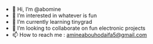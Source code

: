 - 👋 Hi, I’m @abomine
- 👀 I’m interested in whatever is fun 
- 🌱 I’m currently learning tinygrad
- 💞️ I’m looking to collaborate on fun electronic projects
- 📫 How to reach me : amineabouhodaifa5@gmail.com 

<!---
abomine/abomine is a ✨ special ✨ repository because its `README.md` (this file) appears on your GitHub profile.
You can click the Preview link to take a look at your changes.
--->

